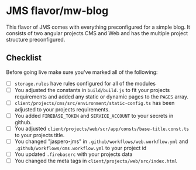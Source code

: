 # JMS flavor/mw-blog

This flavor of JMS comes with everything preconfigured for a simple blog. 
It consists of two angular projects CMS and Web and has the multiple project structure preconfigured.

## Checklist

Before going live make sure you've marked all of the following:

- [ ] `storage.rules` have rules configured for all of the modules
- [ ] You adjusted the constants in `build/build.js` to fit your projects requirements and added any static or dynamic pages to the `PAGES` array.
- [ ] `client/projects/cms/src/environment/static-config.ts` has been adjusted to your projects requirements.
- [ ] You added `FIREBASE_TOKEN` and `SERVICE_ACCOUNT` to your secrets in github.
- [ ] You adjusted `client/projects/web/scr/app/consts/base-title.const.ts` to your projects title.
- [ ] You changed "jaspero-jms" in `.github/workflows/web.workflow.yml` and `.github/workflows/cms.workflow.yml` to your project id
- [ ] You updated `.firebaserc` with your projects data
- [ ] You changed the meta tags in `client/projects/web/src/index.html`

